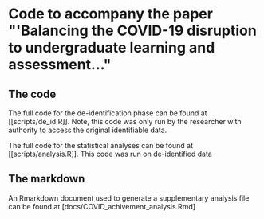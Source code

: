 # Code to accompany the paper "'Balancing the COVID-19 disruption to undergraduate learning and assessment..."

## The code

The full code for the de-identification phase can be found at
[[scripts/de_id.R]].  Note, this code was only run by the researcher
with authority to access the original identifiable data.

The full code for the statistical analyses can be found at
[[scripts/analysis.R]].  This code was run on de-identified data

## The markdown
An Rmarkdown document used to generate a supplementary analysis file
can be found at [docs/COVID_achivement_analysis.Rmd]
